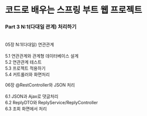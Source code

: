 # 코드로 배우는 스프링 부트 웹 프로젝트

### Part 3 N:1(다대일 관계) 처리하기 <br><br>

05장 N:1(다대일) 연관관계 <br><br>
5.1 연관관계와 관계형 데이터베이스 설계 <br>
5.2 연관관계 테스트 <br>
5.3 프로젝트 적용하기 <br>
5.4 커트롤러와 화면처리 <br>

06장 @RestController와 JSON 처리 <br><br>
6.1 JSON과 Ajax로 댓글처리 <br>
6.2 ReplyDTO와 ReplyService/ReplyController <br>
6.3 조회 화면에서 처리 <br>
